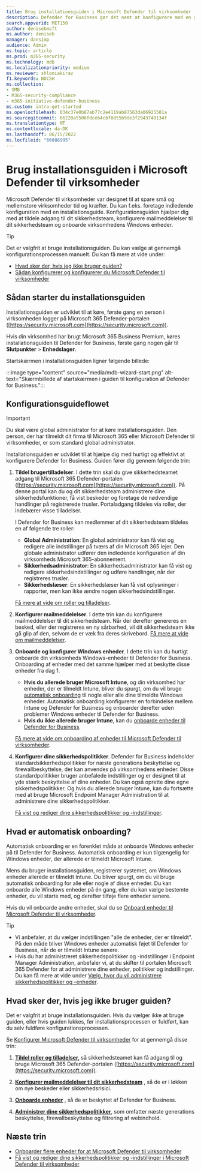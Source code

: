 ```yaml
---
title: Brug installationsguiden i Microsoft Defender til virksomheder
description: Defender for Business gør det nemt at konfigurere med en guide, der kører, første gang du bruger Defender for Business. Se, hvordan installationsguiden fungerer.
search.appverid: MET150
author: denisebmsft
ms.author: deniseb
manager: dansimp
audience: Admin
ms.topic: article
ms.prod: m365-security
ms.technology: mdb
ms.localizationpriority: medium
ms.reviewer: shlomiakirav
f1.keywords: NOCSH
ms.collection:
- SMB
- M365-security-compliance
- m365-initiative-defender-business
ms.custom: intro-get-started
ms.openlocfilehash: 034c37e0b87ab77c2e4119ab87563da06925501a
ms.sourcegitcommit: 66228a5506fdceb4cbf0d55b9de3f2943740134f
ms.translationtype: MT
ms.contentlocale: da-DK
ms.lasthandoff: 06/15/2022
ms.locfileid: "66088995"
---
```

# <a name="use-the-setup-wizard-in-microsoft-defender-for-business"></a>Brug installationsguiden i Microsoft Defender til virksomheder

Microsoft Defender til virksomheder var designet til at spare små og mellemstore virksomheder tid og kræfter. Du kan f.eks. foretage indledende konfiguration med en installationsguide. Konfigurationsguiden hjælper dig med at tildele adgang til dit sikkerhedsteam, konfigurere mailmeddelelser til dit sikkerhedsteam og onboarde virksomhedens Windows enheder.


> [!TIP]
> Det er valgfrit at bruge installationsguiden. Du kan vælge at gennemgå konfigurationsprocessen manuelt. Du kan få mere at vide under:
> - [Hvad sker der, hvis jeg ikke bruger guiden?](#what-happens-if-i-dont-use-the-wizard)
> - [Sådan konfigurerer og konfigurerer du Microsoft Defender til virksomheder](mdb-setup-configuration.md)

## <a name="how-to-start-the-setup-wizard"></a>Sådan starter du installationsguiden

Installationsguiden er udviklet til at køre, første gang en person i virksomheden logger på Microsoft 365 Defender-portalen ([https://security.microsoft.com](https://security.microsoft.com)). 

Hvis din virksomhed har brugt Microsoft 365 Business Premium, køres installationsguiden til Defender for Business, første gang nogen går til **Slutpunkter** > **Enhedslager**. 

Startskærmen i installationsguiden ligner følgende billede:

:::image type="content" source="media/mdb-wizard-start.png" alt-text="Skærmbillede af startskærmen i guiden til konfiguration af Defender for Business.":::

## <a name="the-setup-wizard-flow"></a>Konfigurationsguideflowet

> [!IMPORTANT]
> Du skal være global administrator for at køre installationsguiden. Den person, der har tilmeldt dit firma til Microsoft 365 eller Microsoft Defender til virksomheder, er som standard global administrator.

Installationsguiden er udviklet til at hjælpe dig med hurtigt og effektivt at konfigurere Defender for Business. Guiden fører dig gennem følgende trin:

1. **Tildel brugertilladelser**. I dette trin skal du give sikkerhedsteamet adgang til Microsoft 365 Defender-portalen ([https://security.microsoft.com](https://security.microsoft.com)). På denne portal kan du og dit sikkerhedsteam administrere dine sikkerhedsfunktioner, få vist beskeder og foretage de nødvendige handlinger på registrerede trusler. Portaladgang tildeles via roller, der indebærer visse tilladelser.

   I Defender for Business kan medlemmer af dit sikkerhedsteam tildeles en af følgende tre roller:<br/>
   
   - **Global Administration**: En global administrator kan få vist og redigere alle indstillinger på tværs af din Microsoft 365 lejer. Den globale administrator udfører den indledende konfiguration af din virksomheds Microsoft 365-abonnement. 
   - **Sikkerhedsadministrator**: En sikkerhedsadministrator kan få vist og redigere sikkerhedsindstillinger og udføre handlinger, når der registreres trusler.
   - **Sikkerhedslæser**: En sikkerhedslæser kan få vist oplysninger i rapporter, men kan ikke ændre nogen sikkerhedsindstillinger. 

   [Få mere at vide om roller og tilladelser](mdb-roles-permissions.md). 

2. **Konfigurer mailmeddelelser**. I dette trin kan du konfigurere mailmeddelelser til dit sikkerhedsteam. Når der derefter genereres en besked, eller der registreres en ny sårbarhed, vil dit sikkerhedsteam ikke gå glip af den, selvom de er væk fra deres skrivebord. [Få mere at vide om mailmeddelelser](mdb-email-notifications.md). 

3. **Onboarde og konfigurer Windows enheder**. I dette trin kan du hurtigt onboarde din virksomheds Windows-enheder til Defender for Business. Onboarding af enheder med det samme hjælper med at beskytte disse enheder fra dag 1. 

   - **Hvis du allerede bruger Microsoft Intune**, og din virksomhed har enheder, der er tilmeldt Intune, bliver du spurgt, om du vil bruge [automatisk onboarding](#what-is-automatic-onboarding) til nogle eller alle dine tilmeldte Windows enheder. Automatisk onboarding konfigurerer en forbindelse mellem Intune og Defender for Business og onboarder derefter uden problemer Windows enheder til Defender for Business. 
   - **Hvis du ikke allerede bruger Intune**, kan du [onboarde enheder til Defender for Business](mdb-onboard-devices.md). 
   
   [Få mere at vide om onboarding af enheder til Microsoft Defender til virksomheder](mdb-onboard-devices.md).
   
4. **Konfigurer dine sikkerhedspolitikker**. Defender for Business indeholder standardsikkerhedspolitikker for næste generations beskyttelse og firewallbeskyttelse, der kan anvendes på virksomhedens enheder. Disse standardpolitikker bruger anbefalede indstillinger og er designet til at yde stærk beskyttelse af dine enheder. Du kan også oprette dine egne sikkerhedspolitikker. Og hvis du allerede bruger Intune, kan du fortsætte med at bruge Microsoft Endpoint Manager Administration til at administrere dine sikkerhedspolitikker.

   [Få vist og rediger dine sikkerhedspolitikker og -indstillinger](mdb-configure-security-settings.md).

## <a name="what-is-automatic-onboarding"></a>Hvad er automatisk onboarding?

Automatisk onboarding er en forenklet måde at onboarde Windows enheder på til Defender for Business. Automatisk onboarding er kun tilgængelig for Windows enheder, der allerede er tilmeldt Microsoft Intune. 

Mens du bruger installationsguiden, registrerer systemet, om Windows enheder allerede er tilmeldt Intune. Du bliver spurgt, om du vil bruge automatisk onboarding for alle eller nogle af disse enheder. Du kan onboarde alle Windows enheder på én gang, eller du kan vælge bestemte enheder, du vil starte med, og derefter tilføje flere enheder senere. 

Hvis du vil onboarde andre enheder, skal du se [Onboard enheder til Microsoft Defender til virksomheder](mdb-onboard-devices.md).

> [!TIP]
> - Vi anbefaler, at du vælger indstillingen "alle de enheder, der er tilmeldt". På den måde bliver Windows enheder automatisk føjet til Defender for Business, når de er tilmeldt Intune senere. 
> - Hvis du har administreret sikkerhedspolitikker og -indstillinger i Endpoint Manager Administration, anbefaler vi, at du skifter til portalen Microsoft 365 Defender for at administrere dine enheder, politikker og indstillinger. Du kan få mere at vide under [Vælg, hvor du vil administrere sikkerhedspolitikker og -enheder](mdb-configure-security-settings.md#choose-where-to-manage-security-policies-and-devices).

## <a name="what-happens-if-i-dont-use-the-wizard"></a>Hvad sker der, hvis jeg ikke bruger guiden?

Det er valgfrit at bruge installationsguiden. Hvis du vælger ikke at bruge guiden, eller hvis guiden lukkes, før installationsprocessen er fuldført, kan du selv fuldføre konfigurationsprocessen. 

Se [Konfigurer Microsoft Defender til virksomheder](mdb-setup-configuration.md) for at gennemgå disse trin:

1. **[Tildel roller og tilladelser,](mdb-roles-permissions.md)** så sikkerhedsteamet kan få adgang til og bruge Microsoft 365 Defender-portalen ([https://security.microsoft.com](https://security.microsoft.com)).

2. **[Konfigurer mailmeddelelser til dit sikkerhedsteam](mdb-email-notifications.md)** , så de er i løkken om nye beskeder eller sikkerhedsrisici.

3. **[Onboarde enheder](mdb-onboard-devices.md)** , så de er beskyttet af Defender for Business.

4. **[Administrer dine sikkerhedspolitikker](mdb-configure-security-settings.md)**, som omfatter næste generations beskyttelse, firewallbeskyttelse og filtrering af webindhold.

## <a name="next-steps"></a>Næste trin

- [Onboarder flere enheder for at Microsoft Defender til virksomheder](mdb-onboard-devices.md)
- [Få vist og rediger dine sikkerhedspolitikker og -indstillinger i Microsoft Defender til virksomheder](mdb-configure-security-settings.md)
